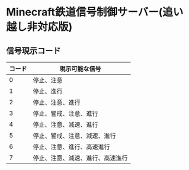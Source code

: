 # Minecraft鉄道信号制御サーバー(追い越し非対応版)
## 信号現示コード

|コード|現示可能な信号|
|----|----|
|0|停止、注意|
|1|停止、進行|
|2|停止、注意、進行|
|3|停止、警戒、注意、進行|
|4|停止、注意、減速、進行|
|5|停止、警戒、注意、減速、進行|
|6|停止、注意、進行、高速進行|
|7|停止、注意、減速、進行、高速進行|
